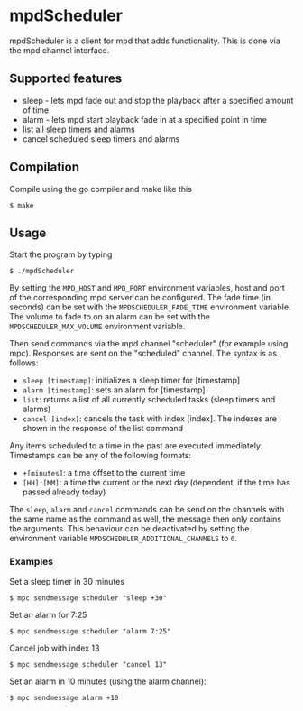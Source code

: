 # mpdScheduler

mpdScheduler is a client for mpd that adds functionality. This is done via the mpd channel interface.

## Supported features

* sleep - lets mpd fade out and stop the playback after a specified amount of time
* alarm - lets mpd start playback fade in at a specified point in time
* list all sleep timers and alarms
* cancel scheduled sleep timers and alarms

## Compilation

Compile using the go compiler and make like this
 
    $ make

## Usage

Start the program by typing

    $ ./mpdScheduler

By setting the `MPD_HOST` and `MPD_PORT` environment variables, host and port of the corresponding mpd server can be configured.
The fade time (in seconds) can be set with the `MPDSCHEDULER_FADE_TIME` environment variable.
The volume to fade to on an alarm can be set with the `MPDSCHEDULER_MAX_VOLUME` environment variable.

Then send commands via the mpd channel "scheduler" (for example using mpc). Responses are sent on the "scheduled" channel.
The syntax is as follows:

* `sleep [timestamp]`: initializes a sleep timer for [timestamp]
* `alarm [timestamp]`: sets an alarm for [timestamp]
* `list`: returns a list of all currently scheduled tasks (sleep timers and alarms)
* `cancel [index]`: cancels the task with index [index]. The indexes are shown in the response of the list command

Any items scheduled to a time in the past are executed immediately. Timestamps can be any of the following formats:

* `+[minutes]`: a time offset to the current time
* `[HH]:[MM]`: a time the current or the next day (dependent, if the time has passed already today)

The `sleep`, `alarm` and `cancel` commands can be send on the channels with the same name as the command as well, the message then only contains the arguments.
This behaviour can be deactivated by setting the environment variable `MPDSCHEDULER_ADDITIONAL_CHANNELS` to `0`.

### Examples

Set a sleep timer in 30 minutes
    
    $ mpc sendmessage scheduler "sleep +30"
  
Set an alarm for 7:25

    $ mpc sendmessage scheduler "alarm 7:25"
    
Cancel job with index 13

    $ mpc sendmessage scheduler "cancel 13"

Set an alarm in 10 minutes (using the alarm channel):

    $ mpc sendmessage alarm +10

